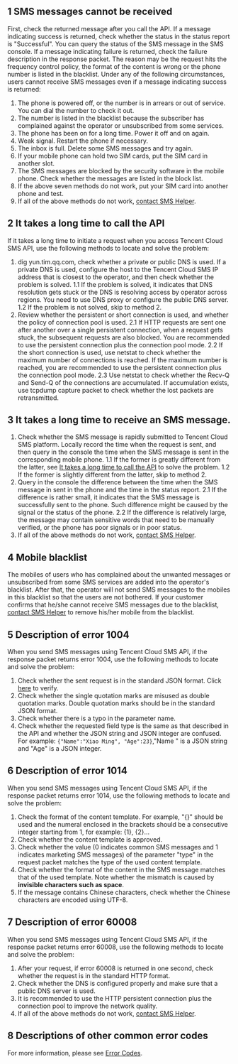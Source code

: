 ## 1 SMS messages cannot be received
First, check the returned message after you call the API. If a message indicating success is returned, check whether the status in the status report is "Successful". You can query the status of the SMS message in the SMS console.
If a message indicating failure is returned, check the failure description in the response packet. The reason may be the request hits the frequency control policy, the format of the content is wrong or the phone number is listed in the blacklist.
Under any of the following circumstances, users cannot receive SMS messages even if a message indicating success is returned:
1. The phone is powered off, or the number is in arrears or out of service. You can dial the number to check it out.
2. The number is listed in the blacklist because the subscriber has complained against the operator or unsubscribed from some services.
3. The phone has been on for a long time. Power it off and on again.
4. Weak signal. Restart the phone if necessary.
5. The inbox is full. Delete some SMS messages and try again.
6. If your mobile phone can hold two SIM cards, put the SIM card in another slot.
7. The SMS messages are blocked by the security software in the mobile phone. Check whether the messages are listed in the block list.
8. If the above seven methods do not work, put your SIM card into another phone and test.
9. If all of the above methods do not work, [contact SMS Helper](/document/product/382/3773).

## 2 It takes a long time to call the API
If it takes a long time to initiate a request when you access Tencent Cloud SMS API, use the following methods to locate and solve the problem:
1. dig yun.tim.qq.com, check whether a private or public DNS is used. If a private DNS is used, configure the host to the Tencent Cloud SMS IP address that is closest to the operator, and then check whether the problem is solved.
  1.1 If the problem is solved, it indicates that DNS resolution gets stuck or the DNS is resolving access by operator across regions. You need to use DNS proxy or configure the public DNS server.
  1.2 If the problem is not solved, skip to method 2.  
2. Review whether the persistent or short connection is used, and whether the policy of connection pool is used.
  2.1 If HTTP requests are sent one after another over a single persistent connection, when a request gets stuck, the subsequent requests are also blocked. You are recommended to use the persistent connection plus the connection pool mode.
  2.2 If the short connection is used, use netstat to check whether the maximum number of connections is reached. If the maximum number is reached, you are recommended to use the persistent connection plus the connection pool mode.
  2.3 Use netstat to check whether the Recv-Q and Send-Q of the connections are accumulated. If accumulation exists, use tcpdump capture packet to check whether the lost packets are retransmitted.

## 3 It takes a long time to receive an SMS message.
1. Check whether the SMS message is rapidly submitted to Tencent Cloud SMS platform. Locally record the time when the request is sent, and then query in the console the time when the SMS message is sent in the corresponding mobile phone.
  1.1 If the former is greatly different from the latter, see [It takes a long time to call the API](./9558#2-.E8.B0.83.E7.94.A8.E6.8E.A5.E5.8F.A3.E8.80.97.E6.97.B6.E6.AF.94.E8.BE.83.E9.95.BF) to solve the problem.
  1.2 If the former is slightly different from the latter, skip to method 2.  
2. Query in the console the difference between the time when the SMS message in sent in the phone and the time in the status report.
  2.1 If the difference is rather small, it indicates that the SMS message is successfully sent to the phone. Such difference might be caused by the signal or the status of the phone.
  2.2 If the difference is relatively large, the message may contain sensitive words that need to be manually verified, or the phone has poor signals or in poor status. 
3. If all of the above methods do not work, [contact SMS Helper](/document/product/382/3773).

## 4 Mobile blacklist
The mobiles of users who has complained about the unwanted messages or unsubscribed from some SMS services are added into the operator's blacklist. After that, the operator will not send SMS messages to the mobiles in this blacklist so that the users are not bothered.
If your customer confirms that he/she cannot receive SMS messages due to the blacklist, [contact SMS Helper](/document/product/382/3773) to remove his/her mobile from the blacklist.

## 5 Description of error 1004
When you send SMS messages using Tencent Cloud SMS API, if the response packet returns error 1004, use the following methods to locate and solve the problem:
1. Check whether the sent request is in the standard JSON format. Click [here](http://tool.oschina.net/codeformat/json) to verify.
2. Check whether the single quotation marks are misused as double quotation marks. Double quotation marks should be in the standard JSON format.
3. Check whether there is a typo in the parameter name.
4. Check whether the requested field type is the same as that described in the API and whether the JSON string and JSON integer are confused.
For example: `{"Name":"Xiao Ming", "Age":23}`,"Name " is a JSON string and "Age" is a JSON integer.

## 6 Description of error 1014
When you send SMS messages using Tencent Cloud SMS API, if the response packet returns error 1014, use the following methods to locate and solve the problem:
1. Check the format of the content template. For example, "{}" should be used and the numeral enclosed in the brackets should be a consecutive integer starting from 1, for example: {1}, {2}…
2. Check whether the content template is approved.
3. Check whether the value (0 indicates common SMS messages and 1 indicates marketing SMS messages) of the parameter "type" in the request packet matches the type of the used content template.
4. Check whether the format of the content in the SMS message matches that of the used template. Note whether the mismatch is caused by **invisible characters such as space**.
5. If the message contains Chinese characters, check whether the Chinese characters are encoded using UTF-8.

## 7 Description of error 60008
When you send SMS messages using Tencent Cloud SMS API, if the response packet returns error 60008, use the following methods to locate and solve the problem:
1. After your request, if error 60008 is returned in one second, check whether the request is in the standard HTTP format.
2. Check whether the DNS is configured properly and make sure that a public DNS server is used.
3. It is recommended to use the HTTP persistent connection plus the connection pool to improve the network quality.
4. If all of the above methods do not work, [contact SMS Helper](/document/product/382/3773).

## 8 Descriptions of other common error codes
For more information, please see [Error Codes](/document/product/382/3771#1-.E7.9F.AD.E4.BF.A1.E5.8F.91.E9.80.81.E9.94.99.E8.AF.AF.E7.A0.811).
